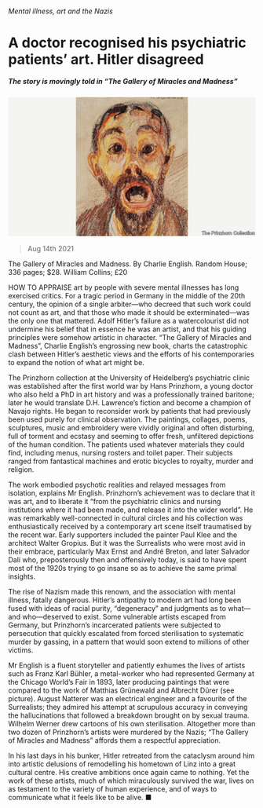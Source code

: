 ###### Mental illness, art and the Nazis

# A doctor recognised his psychiatric patients’ art. Hitler disagreed 

##### The story is movingly told in “The Gallery of Miracles and Madness” 

![image](images/20210814_bkp508.jpg) 

> Aug 14th 2021 

The Gallery of Miracles and Madness. By Charlie English. Random House; 336 pages; $28. William Collins; £20

HOW TO APPRAISE art by people with severe mental illnesses has long exercised critics. For a tragic period in Germany in the middle of the 20th century, the opinion of a single arbiter—who decreed that such work could not count as art, and that those who made it should be exterminated—was the only one that mattered. Adolf Hitler’s failure as a watercolourist did not undermine his belief that in essence he was an artist, and that his guiding principles were somehow artistic in character. “The Gallery of Miracles and Madness”, Charlie English’s engrossing new book, charts the catastrophic clash between Hitler’s aesthetic views and the efforts of his contemporaries to expand the notion of what art might be.


The Prinzhorn collection at the University of Heidelberg’s psychiatric clinic was established after the first world war by Hans Prinzhorn, a young doctor who also held a PhD in art history and was a professionally trained baritone; later he would translate D.H. Lawrence’s fiction and become a champion of Navajo rights. He began to reconsider work by patients that had previously been used purely for clinical observation. The paintings, collages, poems, sculptures, music and embroidery were vividly original and often disturbing, full of torment and ecstasy and seeming to offer fresh, unfiltered depictions of the human condition. The patients used whatever materials they could find, including menus, nursing rosters and toilet paper. Their subjects ranged from fantastical machines and erotic bicycles to royalty, murder and religion.

The work embodied psychotic realities and relayed messages from isolation, explains Mr English. Prinzhorn’s achievement was to declare that it was art, and to liberate it “from the psychiatric clinics and nursing institutions where it had been made, and release it into the wider world”. He was remarkably well-connected in cultural circles and his collection was enthusiastically received by a contemporary art scene itself traumatised by the recent war. Early supporters included the painter Paul Klee and the architect Walter Gropius. But it was the Surrealists who were most avid in their embrace, particularly Max Ernst and André Breton, and later Salvador Dalí who, preposterously then and offensively today, is said to have spent most of the 1920s trying to go insane so as to achieve the same primal insights.

The rise of Nazism made this renown, and the association with mental illness, fatally dangerous. Hitler’s antipathy to modern art had long been fused with ideas of racial purity, “degeneracy” and judgments as to what—and who—deserved to exist. Some vulnerable artists escaped from Germany, but Prinzhorn’s incarcerated patients were subjected to persecution that quickly escalated from forced sterilisation to systematic murder by gassing, in a pattern that would soon extend to millions of other victims.

Mr English is a fluent storyteller and patiently exhumes the lives of artists such as Franz Karl Bühler, a metal-worker who had represented Germany at the Chicago World’s Fair in 1893, later producing paintings that were compared to the work of Matthias Grünewald and Albrecht Dürer (see picture). August Natterer was an electrical engineer and a favourite of the Surrealists; they admired his attempt at scrupulous accuracy in conveying the hallucinations that followed a breakdown brought on by sexual trauma. Wilhelm Werner drew cartoons of his own sterilisation. Altogether more than two dozen of Prinzhorn’s artists were murdered by the Nazis; “The Gallery of Miracles and Madness” affords them a respectful appreciation.

In his last days in his bunker, Hitler retreated from the cataclysm around him into artistic delusions of remodelling his hometown of Linz into a great cultural centre. His creative ambitions once again came to nothing. Yet the work of these artists, much of which miraculously survived the war, lives on as testament to the variety of human experience, and of ways to communicate what it feels like to be alive. ■

